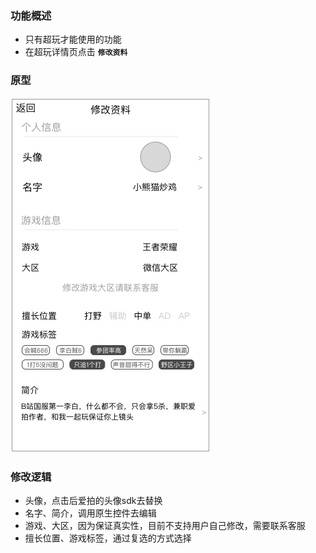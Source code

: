 ### 功能概述
* 只有超玩才能使用的功能
* 在超玩详情页点击 **`修改资料`**

### 原型
![](img/xplayer-info/超玩详情-超玩-修改资料.jpg)

### 修改逻辑
* 头像，点击后爱拍的头像sdk去替换
* 名字、简介，调用原生控件去编辑
* 游戏、大区，因为保证真实性，目前不支持用户自己修改，需要联系客服
* 擅长位置、游戏标签，通过复选的方式选择